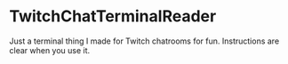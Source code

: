 # TwitchChatTerminalReader

Just a terminal thing I made for Twitch chatrooms for fun.
Instructions are clear when you use it.
